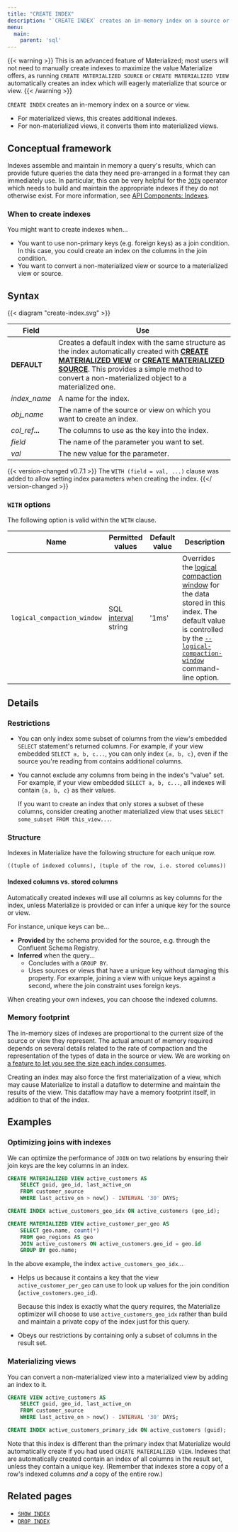 ```yaml
---
title: "CREATE INDEX"
description: "`CREATE INDEX` creates an in-memory index on a source or view."
menu:
  main:
    parent: 'sql'
---
```


{{< warning >}} This is an advanced feature of Materialized; most users will not
need to manually create indexes to maximize the value Materialize offers, as
running `CREATE MATERIALIZED SOURCE` or `CREATE MATERIALIZED VIEW` automatically
creates an index which will eagerly materialize that source or view. {{< /warning >}}

`CREATE INDEX` creates an in-memory index on a source or view.

- For materialized views, this creates additional indexes.
- For non-materialized views, it converts them into materialized views.

## Conceptual framework

Indexes assemble and maintain in memory a query's results, which can
provide future queries the data they need pre-arranged in a format they can immediately use.
In particular, this can be very helpful for the [`JOIN`](../join) operator which needs
to build and maintain the appropriate indexes if they do not otherwise exist.
For more information, see [API Components: Indexes](/overview/api-components#indexes).

### When to create indexes

You might want to create indexes when...

- You want to use non-primary keys (e.g. foreign keys) as a join condition.
  In this case, you could create an index on the columns in the join condition.
- You want to convert a non-materialized view or source to a materialized view or source.

## Syntax

{{< diagram "create-index.svg" >}}

Field | Use
------|-----
**DEFAULT** | Creates a default index with the same structure as the index automatically created with [**CREATE MATERIALIZED VIEW**](/sql/create-materialized-view) or [**CREATE MATERIALIZED SOURCE**](/sql/create-source). This provides a simple method to convert a non-materialized object to a materialized one.
_index&lowbar;name_ | A name for the index.
_obj&lowbar;name_ | The name of the source or view on which you want to create an index.
_col&lowbar;ref_**...** | The columns to use as the key into the index.
_field_ | The name of the parameter you want to set.
_val_ | The new value for the parameter.

{{< version-changed v0.7.1 >}}
The `WITH (field = val, ...)` clause was added to allow setting index parameters
when creating the index.
{{</ version-changed >}}

### `WITH` options

The following option is valid within the `WITH` clause.

Name | Permitted values | Default value | Description
----------------------------|--------|--------|--------
`logical_compaction_window` | SQL [interval](/sql/types/interval/) string | '1ms' | Overrides the [logical compaction window](/ops/memory#compaction) for the data stored in this index. The default value is controlled by the [`--logical-compaction-window`](/cli/#compaction-window) command-line option.

## Details

### Restrictions

- You can only index some subset of columns from the view's embedded `SELECT`
  statement's returned columns. For example, if your view embedded `SELECT a, b,
  c...`, you can only index `{a, b, c}`, even if the source you're reading from
  contains additional columns.

- You cannot exclude any columns from being in the index's "value" set. For
  example, if your view embedded `SELECT a, b, c...`, all indexes will contain
  `{a, b, c}` as their values.

    If you want to create an index that only stores a subset of these columns,
    consider creating another materialized view that uses `SELECT some_subset
    FROM this_view...`.

### Structure

Indexes in Materialize have the following structure for each unique row.

```nofmt
((tuple of indexed columns), (tuple of the row, i.e. stored columns))
```

#### Indexed columns vs. stored columns

Automatically created indexes will use all columns as key columns for the index,
unless Materialize is provided or can infer a unique key for the source or view.

For instance, unique keys can be...

- **Provided** by the schema provided for the source, e.g. through the Confluent
  Schema Registry.
- **Inferred** when the query...
  - Concludes with a `GROUP BY`.
  - Uses sources or views that have a unique key without damaging this property.
    For example, joining a view with unique keys against a second, where the join
    constraint uses foreign keys.

When creating your own indexes, you can choose the indexed columns.

### Memory footprint

The in-memory sizes of indexes are proportional to the current size of the source
or view they represent. The actual amount of memory required depends on several
details related to the rate of compaction and the representation of the types of
data in the source or view. We are working on [a feature to let you see the size
each index consumes](https://github.com/MaterializeInc/materialize/issues/1532).

Creating an index may also force the first materialization of a view, which may
cause Materialize to install a dataflow to determine and maintain the results of
the view. This dataflow may have a memory footprint itself, in addition to that
of the index.

## Examples

### Optimizing joins with indexes

We can optimize the performance of `JOIN` on two relations by ensuring their
join keys are the key columns in an index.

```sql
CREATE MATERIALIZED VIEW active_customers AS
    SELECT guid, geo_id, last_active_on
    FROM customer_source
    WHERE last_active_on > now() - INTERVAL '30' DAYS;

CREATE INDEX active_customers_geo_idx ON active_customers (geo_id);

CREATE MATERIALIZED VIEW active_customer_per_geo AS
    SELECT geo.name, count(*)
    FROM geo_regions AS geo
    JOIN active_customers ON active_customers.geo_id = geo.id
    GROUP BY geo.name;
```

In the above example, the index `active_customers_geo_idx`...

- Helps us because it contains a key that the view `active_customer_per_geo` can
  use to look up values for the join condition (`active_customers.geo_id`).

    Because this index is exactly what the query requires, the Materialize
    optimizer will choose to use `active_customers_geo_idx` rather than build
    and maintain a private copy of the index just for this query.

- Obeys our restrictions by containing only a subset of columns in the result
  set.

### Materializing views

You can convert a non-materialized view into a materialized view by adding an
index to it.

```sql
CREATE VIEW active_customers AS
    SELECT guid, geo_id, last_active_on
    FROM customer_source
    WHERE last_active_on > now() - INTERVAL '30' DAYS;

CREATE INDEX active_customers_primary_idx ON active_customers (guid);
```

Note that this index is different than the primary index that Materialize would
automatically create if you had used `CREATE MATERIALIZED VIEW`. Indexes that
are automatically created contain an index of all columns in the result set,
unless they contain a unique key. (Remember that indexes store a copy of a
row's indexed columns _and_ a copy of the entire row.)

## Related pages

- [`SHOW INDEX`](../show-index)
- [`DROP INDEX`](../drop-index)
